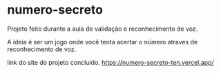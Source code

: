 # numero-secreto
Projeto feito durante a aula de validação e reconhecimento de voz.

A ideia é ser um jogo onde você tenta acertar o número atraves de reconhecimento de voz.

link do site do projeto concluido.
https://numero-secreto-ten.vercel.app/
